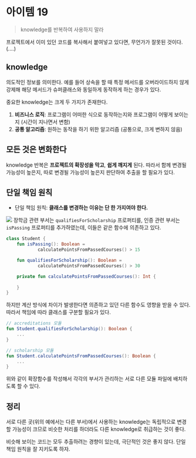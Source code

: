 # 아이템 19
> knowledge를 반복하여 사용하지 말라

프로젝트에서 이미 있던 코드를 복사해서 붙여넣고 있다면, 무언가가 잘못된 것이다.(....)

## knowledge
의도적인 정보를 의미한다. 예를 들어 상속을 할 때 특정 메서드를 오버라이드하지 않게 강제해 해당 메서드가 슈퍼클래스와 동일하게 동작하게 하는 경우가 있다.

중요한 knowledge는 크게 두 가지가 존재한다.

1. **비즈니스 로직**: 프로그램이 어떠한 식으로 동작하는지와 프로그램이 어떻게 보이는지 (시간이 지나면서 변함)
2. **공통 알고리즘**: 원하는 동작을 하기 위한 알고리즘 (공통으로, 크게 변하지 않음)

## 모든 것은 변화한다
knowledge 반복은 **프로젝트의 확장성을 막고**, **쉽게 깨지게** 된다. 따라서 함께 변경될 가능성이 높은지, 따로 변경될 가능성이 높은지 판단하여 추출을 할 필요가 있다.

## 단일 책임 원칙
* 단일 책임 원칙: **클래스를 변경하는 이유는 단 한 가지여야 한다.**

![](https://velog.velcdn.com/images/jimin3263/post/cfff43a0-deb2-48da-95a1-ec7bbd1627d0/image.png)
장학금 관련 부서는 `qualifiesForScholarship` 프로퍼티를, 인증 관련 부서는 `isPassing` 프로퍼티를 추가하였는데, 이들은 같은 함수에 의존하고 있다.

```kotlin
class Student {
	fun isPassing(): Boolean =
			calculatePointsFromPassedCourses() > 15 

	fun qualifiesForScholarship(): Boolean =
			calculatePointsFromPassedCourses() > 30

	private fun calculatePointsFromPassedCourses(): Int {
			
	}
}
```
하지만 계산 방식에 차이가 발생한다면 의존하고 있던 다른 함수도 영향을 받을 수 있다. 따라서 책임에 따라 클래스를 구분할 필요가 있다.

```kotlin
// accreditations 모듈
fun Student.qualifiesForScholarship(): Boolean {
	...
}

// scholarship 모듈
fun Student.calculatePointsFromPassedCourses(): Boolean {
	...
}
```
위와 같이 확장함수를 작성해서 각각의 부서가 관리하는 서로 다른 모듈 파일에 배치하도록 할 수 있다.

## 정리
서로 다른 곳(위의 예에서는 다른 부서)에서 사용하는 knowledge는 독립적으로 변경할 가능성이 크므로 비슷한 처리를 하더라도 다른 knowledge로 취급하는 것이 좋다.

비슷해 보이는 코드는 모두 추출하려는 경향이 있는데, 극단적인 것은 좋지 않다. 단일 책임 원칙을 잘 지키도록 하자.
